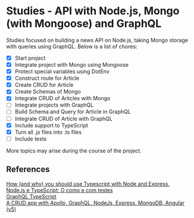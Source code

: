 # **Studies - API with Node.js, Mongo (with Mongoose) and GraphQL**

Studies focused on building a news API on Node.js, taking Mongo storage with queries using GraphQL. Below is a list of chores:

- [x] Start project
- [x] Integrate project with Mongo using Mongoose
- [x] Protect special variables using DotEnv
- [x] Construct route for Article
- [x] Create CRUD for Article
- [x] Create Schemas of Mongo
- [x] Integrate CRUD of Aritcles with Mongo
- [ ] Integrate projects with GraphQL
- [ ] Build Schema and Query for Article in GraphQL
- [ ] Integrate CRUD of Article with GraphQL
- [x] Include support to TypeScript
- [x] Turn all .js files into .ts files
- [ ] Include tests

More topics may arise during the course of the project.

## **References**

[How (and why) you should use Typescript with Node and Express.](https://medium.com/javascript-in-plain-english/typescript-with-node-and-express-js-why-when-and-how-eb6bc73edd5d)  
[Node.js e TypeScript: O como e com testes](https://medium.com/@oieduardorabelo/node-js-e-typescript-o-como-e-com-testes-7affce2c02a8)  
[GraphQL TypeScript](https://pusher.com/tutorials/graphql-typescript)  
[A CRUD app with Apollo, GraphQL, NodeJs, Express, MongoDB, Angular (v5)](https://blog.cloudboost.io/a-crud-app-with-apollo-graphql-nodejs-express-mongodb-angular5-2874111cd6a5)